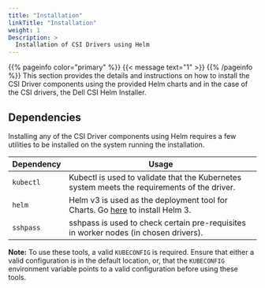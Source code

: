 ```yaml
---
title: "Installation"
linkTitle: "Installation"
weight: 1
Description: >
  Installation of CSI Drivers using Helm 
---
```

{{% pageinfo color="primary" %}}
{{< message text="1" >}}
{{% /pageinfo %}}
This section provides the details and instructions on how to install the CSI Driver components using the provided Helm charts and in the case of the CSI drivers, the Dell CSI Helm Installer.

## Dependencies

Installing any of the CSI Driver components using Helm requires a few utilities to be installed on the system running the installation.

| Dependency | Usage |
|------------|-------|
| `kubectl`  | Kubectl is used to validate that the Kubernetes system meets the requirements of the driver. |
| `helm`     | Helm v3 is used as the deployment tool for Charts. Go [here](https://helm.sh/docs/intro/install/) to install Helm 3.|
| `sshpass`     | sshpass is used to check certain pre-requisites in worker nodes (in chosen drivers). |

**Note:** To use these tools, a valid `KUBECONFIG` is required. Ensure that either a valid configuration is in the default location, or, that the `KUBECONFIG` environment variable points to a valid configuration before using these tools.
